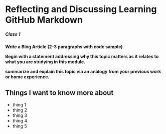 # Reflecting and Discussing Learning GitHub Markdown

##### Class 1

**Write a Blog Article (2-3 paragraphs with code sample)**

**Begin with a statement addressing why this topic matters as it relates to what you are studying in this module.**

**summarize and explain this topic via an analogy from your previous work or home experience.**

## Things I want to know more about

- thing 1 
- thing 2 
- thing 3
- thing 4
- thing 5
